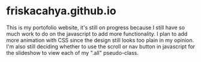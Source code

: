 # friskacahya.github.io
This is my portofolio website, it's still on progress because I still have so much work to do on the javascript to add more functionality. I plan to add more animation with CSS since the design still looks too plain in my opinion.
I'm also still deciding whether to use the scroll or nav button in javascript for the slideshow to view each of my ".all" pseudo-class.  
